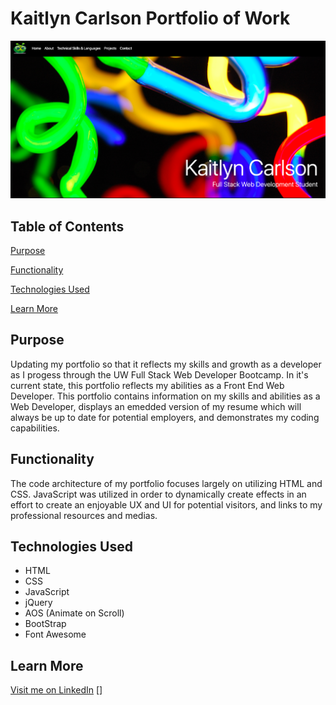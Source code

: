 # Kaitlyn Carlson Portfolio of Work

![Portfolio Landing Page](ProjectIMGs/Portfolio-Landing.png "Project Landing Page")

## Table of Contents

[Purpose](#Purpose)

[Functionality](#Functionality)

[Technologies Used](#Technologies-Used)

[Learn More](#Learn-More)

## Purpose

Updating my portfolio so that it reflects my skills and growth as a developer as I progess through the UW Full Stack Web Developer Bootcamp. In it's current state, this portfolio reflects my abilities as a Front End Web Developer. This portfolio contains information on my skills and abilities as a Web Developer, displays an emedded version of my resume which will always be up to date for potential employers, and demonstrates my coding capabilities.

## Functionality

The code architecture of my portfolio focuses largely on utilizing HTML and CSS. JavaScript was utilized in order to dynamically create effects in an effort to create an enjoyable UX and UI for potential visitors, and links to my professional resources and medias.

## Technologies Used

- HTML
- CSS
- JavaScript
- jQuery
- AOS (Animate on Scroll)
- BootStrap
- Font Awesome

## Learn More

[Visit me on LinkedIn](https://www.linkedin.com/in/kaitlynannecarlson/)
[]
